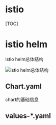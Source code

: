 # istio

[TOC]

# istio helm

istio helm总体结构

![istio helm总体结构](https://blog.fleeto.us/post/istio-helm-deep-dive-overview/images/istio-overview.png)

## Chart.yaml

chart的基础信息

## values-*.yaml
